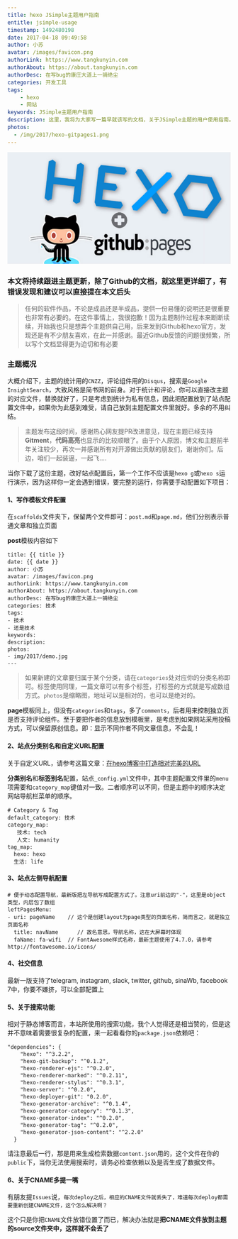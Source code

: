 ```yaml
---
title: hexo JSimple主题用户指南
entitle: jsimple-usage
timestamp: 1492480198
date: 2017-04-18 09:49:58
author: 小苏
avatar: /images/favicon.png
authorLink: https://www.tangkunyin.com
authorAbout: https://about.tangkunyin.com
authorDesc: 在写bug的康庄大道上一骑绝尘
categories: 开发工具
tags:
	- hexo
	- 网站
keywords: JSimple主题用户指南
description: 这里，我将为大家写一篇早就该写的文档，关于JSimple主题的用户使用指南。如果你下载了这个主题使用中遇到了麻烦和错误，请第一时间阅读本文。当然，主题也在持续优化和改进，本文也将跟进。方便就请保存书签。
photos:
  - /img/2017/hexo-gitpages1.png
---
```


![hexo-blog-basic](/img/2017/hexo-blog-basic.jpg)

### 本文将持续跟进主题更新，除了Github的文档，就这里更详细了，有错误发现和建议可以直接提在本文后头

> 任何的软件作品，不论是成品还是半成品，提供一份易懂的说明还是很重要也非常有必要的。在这件事情上，我很抱歉！因为主题制作过程本来断断续续，开始我也只是想弄个主题供自己用，后来发到Github和hexo官方，发现还是有不少朋友喜欢，在此一并感谢。最近Github反馈的问题很频繁，所以写个文档显得更为迫切和有必要

### 主题概况

大概介绍下，主题的统计用的`CNZZ`，评论组件用的`Disqus`，搜索是`Google InsightSearch`，大致风格是简书网的前身。对于统计和评论，你可以直接改主题的对应文件，替换就好了，只是考虑到统计为私有信息，因此把配置放到了站点配置文件中，如果你为此感到难受，请自己放到主题配置文件里就好。多余的不用纠结。

> 主题发布这段时间，感谢热心网友提PR改进意见，现在主题已经支持**Gitment**，**代码高亮**也显示的比较顺眼了。由于个人原因，博文和主题前半年关注较少，再次一并感谢所有对开源做出贡献的朋友们，谢谢你们。后边，咱们一起装逼，一起飞....

当你下载了这份主题，改好站点配置后，第一个工作不应该是`hexo g`或`hexo s`运行演示，因为这样你一定会遇到错误，要完整的运行，你需要手动配置如下项目：

#### 1、写作模板文件配置

在`scaffolds`文件夹下，保留两个文件即可：`post.md`和`page.md`，他们分别表示普通文章和独立页面

**post**模板内容如下

```
title: {{ title }}
date: {{ date }}
author: 小苏
avatar: /images/favicon.png
authorLink: https://www.tangkunyin.com
authorAbout: https://about.tangkunyin.com
authorDesc: 在写bug的康庄大道上一骑绝尘
categories: 技术
tags: 
- 技术
- 还是技术
keywords: 
description: 
photos: 
- img/2017/demo.jpg
---
```

> 如果新建的文章要归属于某个分类，请在`categories`处对应你的分类名称即可。标签使用同理，一篇文章可以有多个标签，打标签的方式就是写成数组方式。`photos`是缩略图，地址可以是相对的，也可以是绝对的。

**page**模板同上，但没有`categories`和`tags`，多了`comments`，后者用来控制独立页是否支持评论组件。至于要把作者的信息放到模板里，是考虑到如果网站采用投稿方式，可以保留原创信息。即：显示不同作者不同文章信息，不会乱！

#### 2、站点分类别名和自定义URL配置

关于自定义URL，请参考这篇文章：[在hexo博客中打造相对完美的URL](https://shuoit.net/tech/build-perfect-url-in-hexo.html)

**分类别名**和**标签别名**配置，站点`_config.yml`文件中，其中主题配置文件里的`menu`项需要和`category_map`键值对一致。二者顺序可以不同，但是主题中的顺序决定网站导航栏菜单的顺序。

```
# Category & Tag
default_category: 技术
category_map:
   技术: tech
   人文: humanity
tag_map:
  hexo: hexo
  生活: life
```


#### 3、站点左侧导航配置

```
# 便于动态配置导航，最新版把左导航写成配置方式了。注意uri前边的"-"，这里是object类型，内层包了数组
leftPagesMenu:
- uri: pageName    // 这个是创建layout为page类型的页面名称，简而言之，就是独立页面名称
  title: navName	  // 故名意思，导航名称，这在大屏幕时体现 
  faName: fa-wifi  // FontAwesome样式名称，最新主题使用了4.7.0，请参考http://fontawesome.io/icons/
```



#### 4、社交信息

最新一版支持了telegram, instagram, slack, twitter, github, sinaWb, facebook 7中，你要不嫌挤，可以全部配置上


#### 5、关于搜索功能

相对于静态博客而言，本站所使用的搜索功能，我个人觉得还是相当赞的，但是这并不意味着需要很复杂的配置，来一起看看你的`package.json`依赖吧：

```
"dependencies": {
    "hexo": "^3.2.2",
    "hexo-git-backup": "^0.1.2",
    "hexo-renderer-ejs": "^0.2.0",
    "hexo-renderer-marked": "^0.2.11",
    "hexo-renderer-stylus": "^0.3.1",
    "hexo-server": "^0.2.0",
    "hexo-deployer-git": "0.2.0",
    "hexo-generator-archive": "^0.1.4",
    "hexo-generator-category": "^0.1.3",
    "hexo-generator-index": "^0.2.0",
    "hexo-generator-tag": "^0.2.0",
    "hexo-generator-json-content": "^2.2.0"
  }
```

请注意最后一行，那是用来生成检索数据`content.json`用的，这个文件在你的`public`下，当你无法使用搜索时，请务必检查依赖以及是否生成了数据文件。

#### 6、关于CNAME多提一嘴

有朋友提`Issues`说，`每次deploy之后，相应的CNAME文件就丢失了，难道每次deploy都需要重新创建CNAME文件，这个怎么解决啊？`

这个只是你把`CNAME`文件放错位置了而已，解决办法就是**把CNAME文件放到主题的source文件夹中，这样就不会丢了**








